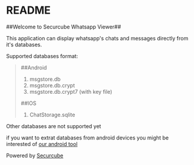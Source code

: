 # README #

##Welcome to Securcube Whatsapp Viewer##

This application can display whatsapp's chats and messages directly from it's databases.

Supported databases format:

>
> ##Android
> 1.   msgstore.db
> 1.   msgstore.db.crypt
> 1.   msgstore.db.crypt7 (with key file)
> 
> ##IOS
> 1.   ChatStorage.sqlite
>

Other databases are not supported yet

if you want to extrat databases from android devices you might be interested of [our android tool](https://bitbucket.org/securcube/android-tools)

Powered by [Securcube](http://securcube.net/)
